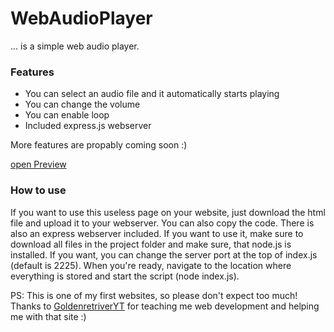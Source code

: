 # WebAudioPlayer
 ... is a simple web audio player.
 
 ### Features
 - You can select an audio file and it automatically starts playing
 - You can change the volume
 - You can enable loop
 - Included express.js webserver

More features are propably coming soon :)

[open Preview](https://manolol1.github.io/WebAudioPlayer/webaudioplayer.html)

### How to use
If you want to use this useless page on your website, just download the html file and upload it to your webserver. You can also copy the code.
There is also an express webserver included. If you want to use it, make sure to download all files in the project folder and make sure, that node.js is installed.
If you want, you can change the server port at the top of index.js (default is 2225). When you're ready, navigate to the location where everything is stored and start the script (node index.js).

PS: This is one of my first websites, so please don't expect too much!
Thanks to [GoldenretriverYT](https://github.com/GoldenretriverYT) for teaching me web development and helping me with that site :)

